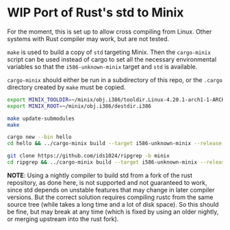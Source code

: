 WIP Port of Rust's std to Minix
===============================

For the moment, this is set up to allow cross compiling from Linux. Other systems with Rust compiler may work, but are not tested.

`make` is used to build a copy of `std` targeting Minix. Then the `cargo-minix` script can be used instead of cargo to set all the necessary environmental variables so that the `i586-unknown-minix` target and `std` is available.

`cargo-minix` should either be run in a subdirectory of this repo, or the `.cargo` directory created by `make` must be copied.

```bash
export MINIX_TOOLDIR=~/minix/obj.i386/tooldir.Linux-4.20.1-arch1-1-ARCH-x86_64
export MINIX_ROOT=~/minix/obj.i386/destdir.i386

make update-submodules
make

cargo new --bin hello
cd hello && ../cargo-minix build --target i586-unknown-minix --release

git clone https://github.com/ids1024/ripgrep -b minix
cd ripgrep && ../cargo-minix build --target i586-unknown-minix --release
```

**NOTE**: Using a nightly compiler to build std from a fork of the rust repository, as done here, is not supported and not guaranteed to work, since std depends on unstable features that may change in later compiler versions. But the correct solution requires compiling rustc from the same source tree (while takes a long time and a lot of disk space). So this should be fine, but may break at any time (which is fixed by using an older nightly, or merging upstream into the rust fork).
